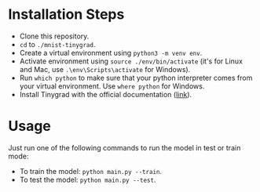 # Installation Steps

- Clone this repository.
- `cd` to `./mnist-tinygrad`.
- Create a virtual environment using `python3 -m venv env`.
- Activate environment using `source ./env/bin/activate` (it's for Linux and Mac, use `.\env\Scripts\activate` for Windows).
- Run `which python` to make sure that your python interpreter comes from your virtual environment. Use `where python` for Windows.
- Install Tinygrad with the official documentation ([link](https://github.com/tinygrad/tinygrad#installation)).

# Usage

Just run one of the following commands to run the model in test or train mode:

- To train the model: `python main.py --train`.
- To test the model: `python main.py --test`.
